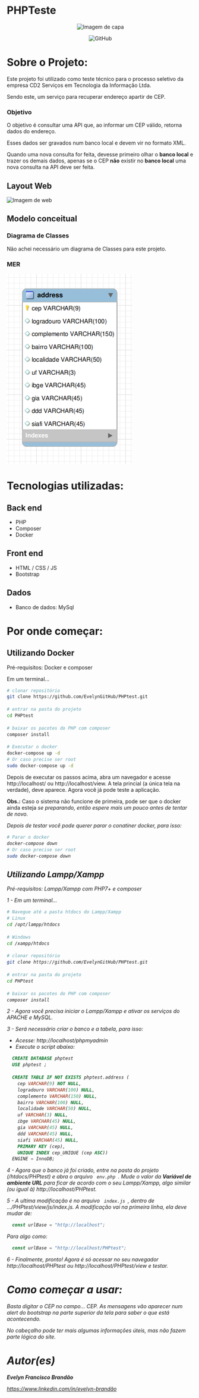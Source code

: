 # PHPTeste

<center>

![Imagem de capa](https://github.com/EvelynGitHub/assets-readme/blob/main/PHPtest/home.png)

</center>
<center>

![GitHub](https://img.shields.io/github/license/EvelynGitHub/assets-readme)

</center>

# Sobre o Projeto:

Este projeto foi utilizado como teste técnico para o processo seletivo da empresa CD2 Serviços em Tecnologia da Informação Ltda.

Sendo este, um serviço para recuperar endereço apartir de CEP.

### Objetivo

O objetivo é consultar uma API que, ao informar um CEP válido, retorna dados do endereço.

Esses dados ser gravados num banco local e devem vir no formato XML.

Quando uma nova consulta for feita, devesse primeiro olhar o **banco local** e trazer os demais dados, apenas se o CEP **não** existir no **banco local** uma nova consulta na API deve ser feita.

## Layout Web

![Imagem de web](https://github.com/EvelynGitHub/assets-readme/blob/main/PHPtest/home.png)

## Modelo conceitual

### Diagrama de Classes

Não achei necessário um diagrama de Classes para este projeto.
### MER

![Modelo de Entidade e Relacionamento](https://github.com/EvelynGitHub/PHPtest/blob/master/docs/PHPTeste-model.png)

# Tecnologias utilizadas:

## Back end

- PHP
- Composer
- Docker

## Front end

- HTML / CSS / JS 
- Bootstrap

## Dados

- Banco de dados: MySql

# Por onde começar:

## Utilizando Docker

Pré-requisitos: Docker e composer

Em um terminal...

```bash
# clonar repositório
git clone https://github.com/EvelynGitHub/PHPtest.git

# entrar na pasta do projeto 
cd PHPtest

# baixar os pacotes do PHP com composer
composer install

# Executar o docker
docker-compose up -d
# Or caso precise ser root
sudo docker-compose up -d
```

Depois de executar os passos acima, abra um navegador e acesse <a>http://localhost/<a> ou 
<a>http://localhost/view<a>. A tela princial (a única tela na verdade), deve aparece. Agora você já pode teste a aplicação. 

**Obs.:** Caso o sistema não funcione de primeira, pode ser que o docker ainda esteja <i>se preparando<i>, então espere mais um pouco antes de tentar de novo.

Depois de testar você pode querer parar o conatiner docker, para isso:
```bash
# Parar o docker
docker-compose down
# Or caso precise ser root
sudo docker-compose down
```

## Utilizando Lampp/Xampp

Pré-requisitos: Lampp/Xampp com PHP7+ e composer

1 - Em um terminal...

```bash
# Navegue até a pasta htdocs do Lampp/Xampp
# Linux 
cd /opt/lampp/htdocs

# Windows 
cd /xampp/htdocs

# clonar repositório
git clone https://github.com/EvelynGitHub/PHPtest.git

# entrar na pasta do projeto 
cd PHPtest

# baixar os pacotes do PHP com composer
composer install

```

2 - Agora você precisa iniciar o Lampp/Xampp e ativar os serviços do APACHE e MySQL.

3 - Será necessário criar o banco e a tabela, para isso:
  - Acesse: <a>http://localhost/phpmyadmin<a>
  - Execute o script abaixo:
  ```sql
    CREATE DATABASE phptest
    USE phptest ;

    CREATE TABLE IF NOT EXISTS phptest.address (
      cep VARCHAR(9) NOT NULL,
      logradouro VARCHAR(100) NULL,
      complemento VARCHAR(150) NULL,
      bairro VARCHAR(100) NULL,
      localidade VARCHAR(50) NULL,
      uf VARCHAR(3) NULL,
      ibge VARCHAR(45) NULL,
      gia VARCHAR(45) NULL,
      ddd VARCHAR(45) NULL,
      siafi VARCHAR(45) NULL,
      PRIMARY KEY (cep),
      UNIQUE INDEX cep_UNIQUE (cep ASC))
    ENGINE = InnoDB;

  ```

4 - Agora que o banco já foi criado, entre na pasta do projeto (/htdocs/PHPtest) e abra o arquivo 
<code> env.php </code>. Mude o valor da **Variável de ambiente URL** para ficar de acordo com o seu  Lampp/Xampp, algo similar (ou igual à) <a>http://localhost/PHPtest<a>.

5 - A ultima modificação é no arquivo <code> index.js </code>, dentro de .../PHPtest/view/js/index.js. A modificação vai na primeira linha, ela deve mudar de:
```js
  const urlBase = "http://localhost";
```
Para algo como:
```js
  const urlBase = "http://localhost/PHPtest";
```

6 - Finalmente, pronto! Agora é só acessar no seu navegador <a>http://localhost/PHPtest<a> ou
<a>http://localhost/PHPtest/view<a> e testar.
# Como começar a usar:

Basta digitar o CEP no campo... CEP. As mensagens vão aparecer num alert do bootstrap na parte 
superior da tela para saber o que está acontecendo.

No cabeçalho pode ter mais algumas informações úteis, mas não fazem parte lógica do site.
# Autor(es)

**Evelyn Francisco Brandão**

https://www.linkedin.com/in/evelyn-brandão

